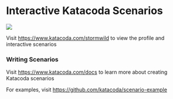 # Interactive Katacoda Scenarios

[![](http://shields.katacoda.com/katacoda/stormwild/count.svg)](https://www.katacoda.com/stormwild "Get your profile on Katacoda.com")

Visit https://www.katacoda.com/stormwild to view the profile and interactive scenarios

### Writing Scenarios
Visit https://www.katacoda.com/docs to learn more about creating Katacoda scenarios

For examples, visit https://github.com/katacoda/scenario-example
